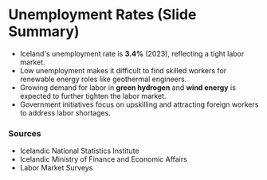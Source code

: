 # Unemployment Rates (Slide Summary)

- Iceland's unemployment rate is **3.4%** (2023), reflecting a tight labor market.
- Low unemployment makes it difficult to find skilled workers for renewable energy roles like geothermal engineers.
- Growing demand for labor in **green hydrogen** and **wind energy** is expected to further tighten the labor market.
- Government initiatives focus on upskilling and attracting foreign workers to address labor shortages.

### Sources
- Icelandic National Statistics Institute
- Icelandic Ministry of Finance and Economic Affairs
- Labor Market Surveys